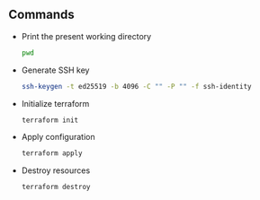 ## Commands

- Print the present working directory

  ```sh
  pwd
  ````

- Generate SSH key

  ```sh
  ssh-keygen -t ed25519 -b 4096 -C "" -P "" -f ssh-identity
  ```

- Initialize terraform

  ```sh
  terraform init
  ```

- Apply configuration

  ```sh
  terraform apply
  ```

- Destroy resources

  ```sh
  terraform destroy
  ```
